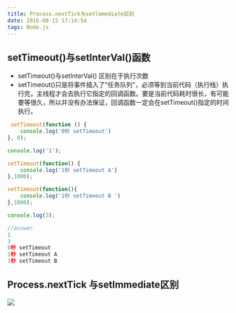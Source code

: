 ```yaml
---
title: Process.nextTick与setlmmediate区别
date: 2016-08-15 17:14:54
tags: Node.js
---
```


## setTimeout()与setInterVal()函数
- setTimeout()与setInterVal() 区别在于执行次数
- setTimeout()只是将事件插入了"任务队列"，必须等到当前代码（执行栈）执行完，主线程才会去执行它指定的回调函数。要是当前代码耗时很长，有可能要等很久，所以并没有办法保证，回调函数一定会在setTimeout()指定的时间执行。
````    javascript
 setTimeout(function () {
    console.log('0秒 setTimeout')
}, 0);

console.log('1');

setTimeout(function() {
    console.log('1秒 setTimeout A')
},1000);

setTimeout(function(){
    console.log('1秒 setTimeout B ')
},1000);

console.log(3);

//answer
1
3
0秒 setTimeout
1秒 setTimeout A
1秒 setTimeout B 
````

## Process.nextTick 与setImmediate区别
![](1.jpeg)